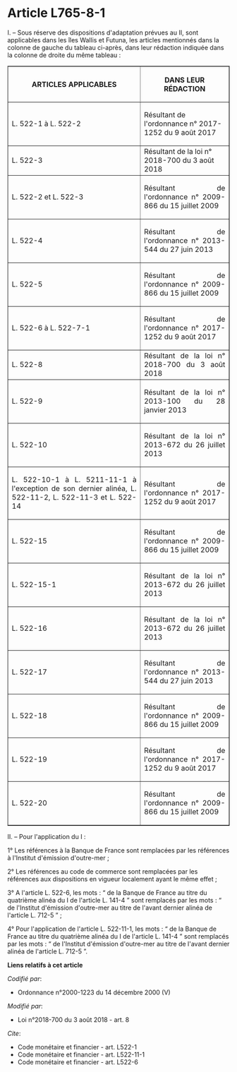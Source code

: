 # Article L765-8-1

I. – Sous réserve des dispositions d'adaptation prévues au II, sont applicables dans les îles Wallis et Futuna, les articles
mentionnés dans la colonne de gauche du tableau ci-après, dans leur rédaction indiquée dans la colonne de droite du même
tableau :

<table border="1">
  <tbody>
    <tr>
      <th>

ARTICLES APPLICABLES</th>
      <th>

DANS LEUR RÉDACTION</th>
    </tr>
    <tr>
      <td align="justify">

L. 522-1 à L. 522-2</td>
      <td align="left">

Résultant de l'ordonnance n° 2017-1252 du 9 août 2017</td>
    </tr>
    <tr>
      <td align="justify">L. 522-3</td>
      <td align="left">Résultant de la loi n° 2018-700 du 3 août 2018</td>
    </tr>
    <tr>
      <td align="justify">

L. 522-2 et L. 522-3</td>
      <td align="justify">

Résultant de l'ordonnance n° 2009-866 du 15 juillet 2009</td>
    </tr>
    <tr>
      <td align="justify">

L. 522-4</td>
      <td align="justify">

Résultant de l'ordonnance n° 2013-544 du 27 juin 2013</td>
    </tr>
    <tr>
      <td align="justify">

L. 522-5</td>
      <td align="justify">

Résultant de l'ordonnance n° 2009-866 du 15 juillet 2009</td>
    </tr>
    <tr>
      <td align="justify">

L. 522-6 à L. 522-7-1</td>
      <td align="justify">

Résultant de l'ordonnance n° 2017-1252 du 9 août 2017</td>
    </tr>
    <tr>
      <td align="justify">L. 522-8</td>
      <td align="justify">Résultant de la loi n° 2018-700 du 3 août 2018</td>
    </tr>
    <tr>
      <td align="justify">

L. 522-9</td>
      <td align="justify">

Résultant de la loi n° 2013-100 du 28 janvier 2013</td>
    </tr>
    <tr>
      <td align="justify">

L. 522-10</td>
      <td align="justify">

Résultant de la loi n° 2013-672 du 26 juillet 2013</td>
    </tr>
    <tr>
      <td align="justify">

L. 522-10-1 à L. 5211-11-1 à l'exception de son dernier alinéa, L. 522-11-2, L. 522-11-3 et L. 522-14</td>
      <td align="justify">

Résultant de l'ordonnance n° 2017-1252 du 9 août 2017</td>
    </tr>
    <tr>
      <td align="justify">

L. 522-15</td>
      <td align="justify">

Résultant de l'ordonnance n° 2009-866 du 15 juillet 2009</td>
    </tr>
    <tr>
      <td align="justify">

L. 522-15-1</td>
      <td align="justify">

Résultant de la loi n° 2013-672 du 26 juillet 2013</td>
    </tr>
    <tr>
      <td align="justify">

L. 522-16</td>
      <td align="justify">

Résultant de la loi n° 2013-672 du 26 juillet 2013</td>
    </tr>
    <tr>
      <td align="justify">

L. 522-17</td>
      <td align="justify">

Résultant de l'ordonnance n° 2013-544 du 27 juin 2013</td>
    </tr>
    <tr>
      <td align="justify">

L. 522-18</td>
      <td align="justify">

Résultant de l'ordonnance n° 2009-866 du 15 juillet 2009</td>
    </tr>
    <tr>
      <td align="justify">

L. 522-19</td>
      <td align="justify">

Résultant de l'ordonnance n° 2017-1252 du 9 août 2017</td>
    </tr>
    <tr>
      <td align="justify">

L. 522-20</td>
      <td align="justify">

Résultant de l'ordonnance n° 2009-866 du 15 juillet 2009</td>
    </tr>
  </tbody>
</table>

II. – Pour l'application du I :

1° Les références à la Banque de France sont remplacées par les références à l'Institut d'émission d'outre-mer ;

2° Les références au code de commerce sont remplacées par les références aux dispositions en vigueur localement ayant le même
effet ;

3° A l'article L. 522-6, les mots : “ de la Banque de France au titre du quatrième alinéa du I de l'article L. 141-4 ” sont
remplacés par les mots : “ de l'Institut d'émission d'outre-mer au titre de l'avant dernier alinéa de l'article L. 712-5 ” ;

4° Pour l'application de l'article L. 522-11-1, les mots : “ de la Banque de France au titre du quatrième alinéa du I de
l'article L. 141-4 ” sont remplacés par les mots : “ de l'Institut d'émission d'outre-mer au titre de l'avant dernier alinéa
de l'article L. 712-5 ”.

**Liens relatifs à cet article**

_Codifié par_:

  - Ordonnance n°2000-1223 du 14 décembre 2000 (V)

_Modifié par_:

  - Loi n°2018-700 du 3 août 2018 - art. 8

_Cite_:

  - Code monétaire et financier - art. L522-1
  - Code monétaire et financier - art. L522-11-1
  - Code monétaire et financier - art. L522-6
